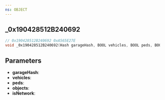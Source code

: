 ```yaml
---
ns: OBJECT
---
```

## _0x190428512B240692

```c
// 0x190428512B240692 0xA565E27E
void _0x190428512B240692(Hash garageHash, BOOL vehicles, BOOL peds, BOOL objects, BOOL isNetwork);
```


## Parameters
* **garageHash**:
* **vehicles**:
* **peds**:
* **objects**:
* **isNetwork**:

